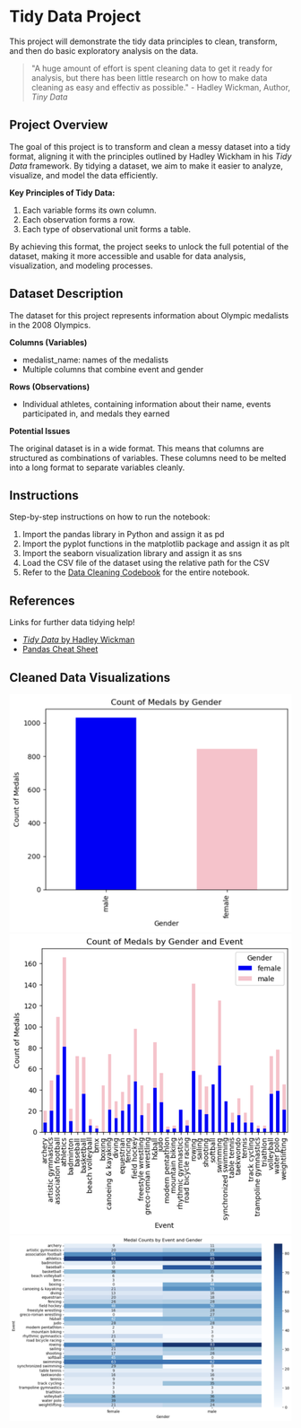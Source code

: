 Tidy Data Project
=================
This project will demonstrate the tidy data principles to clean, transform, and then do basic exploratory analysis on the data.
> "A huge amount of effort is spent cleaning data to get it ready for analysis, but there has been little research on how to make data cleaning as easy and effectiv as possible." - Hadley Wickman, Author, _Tiny Data_

Project Overview
----------------
The goal of this project is to transform and clean a messy dataset into a tidy format, aligning it with the principles outlined by Hadley Wickham in his _Tidy Data_ framework. By tidying a dataset, we aim to make it easier to analyze, visualize, and model the data efficiently.

**Key Principles of Tidy Data:**
1. Each variable forms its own column.
2. Each observation forms a row.
3. Each type of observational unit forms a table.

By achieving this format, the project seeks to unlock the full potential of the dataset, making it more accessible and usable for data analysis, visualization, and modeling processes.

Dataset Description
-------------------
The dataset for this project represents information about Olympic medalists in the 2008 Olympics.

**Columns (Variables)**
- medalist_name: names of the medalists
- Multiple columns that combine event and gender

**Rows (Observations)**
- Individual athletes, containing information about their name, events participated in, and medals they earned

**Potential Issues**

The original dataset is in a wide format. This means that columns are structured as combinations of variables. These columns need to be melted into a long format to separate variables cleanly.

Instructions
------------
Step-by-step instructions on how to run the notebook:
1. Import the pandas library in Python and assign it as pd
2. Import the pyplot functions in the matplotlib package and assign it as plt
3. Import the seaborn visualization library and assign it as sns
4. Load the CSV file of the dataset using the relative path for the CSV
5. Refer to the [Data Cleaning Codebook](Data_Cleaning_Visualization.ipynb) for the entire notebook.

References
----------
Links for further data tidying help!

- [_Tidy Data_ by Hadley Wickman](https://vita.had.co.nz/papers/tidy-data.pdf)
- [Pandas Cheat Sheet](https://pandas.pydata.org/Pandas_Cheat_Sheet.pdf)

Cleaned Data Visualizations
---------------------------
![Medals by Event](assets/medals_event.png)
![Medals by Event and Gender](assets/medals_gender_event.png)
![Heatmap](assets/Heatmap.png)


